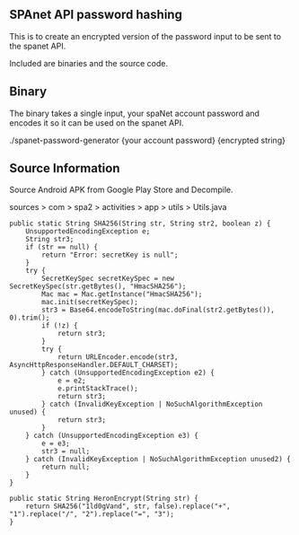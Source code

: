 
SPAnet API password hashing
--------------------------

This is to create an encrypted version of the password input to be sent to the spanet API.

Included are binaries and the source code.


Binary
------
The binary takes a single input, your spaNet account password and encodes it so it can be used on the spanet API.

./spanet-password-generator {your account password}
{encrypted string}



Source Information
------------------

Source Android APK from Google Play Store and Decompile.

sources > com > spa2 > activities > app > utils > Utils.java

    public static String SHA256(String str, String str2, boolean z) {
        UnsupportedEncodingException e;
        String str3;
        if (str == null) {
            return "Error: secretKey is null";
        }
        try {
            SecretKeySpec secretKeySpec = new SecretKeySpec(str.getBytes(), "HmacSHA256");
            Mac mac = Mac.getInstance("HmacSHA256");
            mac.init(secretKeySpec);
            str3 = Base64.encodeToString(mac.doFinal(str2.getBytes()), 0).trim();
            if (!z) {
                return str3;
            }
            try {
                return URLEncoder.encode(str3, AsyncHttpResponseHandler.DEFAULT_CHARSET);
            } catch (UnsupportedEncodingException e2) {
                e = e2;
                e.printStackTrace();
                return str3;
            } catch (InvalidKeyException | NoSuchAlgorithmException unused) {
                return str3;
            }
        } catch (UnsupportedEncodingException e3) {
            e = e3;
            str3 = null;
        } catch (InvalidKeyException | NoSuchAlgorithmException unused2) {
            return null;
        }
    }

    public static String HeronEncrypt(String str) {
        return SHA256("1ld0gVand", str, false).replace("+", "1").replace("/", "2").replace("=", "3");
    }
    
